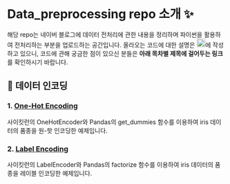 # Data_preprocessing repo 소개 ✨
해당 repo는 네이버 블로그에 데이터 전처리에 관한 내용을 정리하며 파이썬을 활용하여 전처리하는 부분을 업로드하는 공간입니다. 
올라오는 코드에 대한 설명은 [<img src="https://img.shields.io/badge/Naver_Blog-03C75A?style=for-the-badge&logo=naver&logoColor=white" height="20"/>](https://blog.naver.com/iyoung1000)에 작성하고 있으니, 코드에 관해 궁금한 점이 있으신 분들은 **아래 목차별 제목에 걸어두는 링크**를 확인하시기 바랍니다.


## 🔢 데이터 인코딩
### 1. [One-Hot Encoding](https://blog.naver.com/iyoung1000/223438006071)
사이킷런의 OneHotEncoder와 Pandas의 get_dummies 함수를 이용하여 iris 데이터의 품종을 원-핫 인코딩한 예제입니다.

### 2. [Label Encoding](https://blog.naver.com/iyoung1000/223441884105)
사이킷런의 LabelEncoder와 Pandas의 factorize 함수를 이용하여 iris 데이터의 품종을 레이블 인코딩한 예제입니다.
